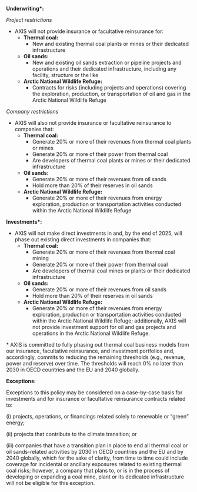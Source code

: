 **Underwriting\*:**

_Project restrictions_

* AXIS will not provide insurance or facultative reinsurance for:
    * **Thermal coal:**
        * New and existing thermal coal plants or mines or their dedicated infrastructure
    * **Oil sands:**
        * New and existing oil sands extraction or pipeline projects and operations and their dedicated infrastructure, including any facility, structure or the like
    * **Arctic National Wildlife Refuge:**
        * Contracts for risks (including projects and operations) covering the exploration, production, or transportation of oil and gas in the Arctic National Wildlife Refuge  

_Company restrictions_

* AXIS will also not provide insurance or facultative reinsurance to companies that:
    * **Thermal coal:**
        * Generate 20% or more of their revenues from thermal coal plants or mines
        * Generate 20% or more of their power from thermal coal
        * Are developers of thermal coal plants or mines or their dedicated infrastructure
    * **Oil sands:**
        * Generate 20% or more of their revenues from oil sands
        * Hold more than 20% of their reserves in oil sands
    * **Arctic National Wildlife Refuge:**
        * Generate 20% or more of their revenues from energy exploration, production or transportation activities conducted within the Arctic National Wildlife Refuge

**Investments\*:**

* AXIS will not make direct investments in and, by the end of 2025, will phase out existing direct investments in companies that:
    * **Thermal coal:**
        * Generate 20% or more of their revenues from thermal coal mining
        * Generate 20% or more of their power from thermal coal
        * Are developers of thermal coal mines or plants or their dedicated infrastructure
    * **Oil sands:**
        * Generate 20% or more of their revenues from oil sands
        * Hold more than 20% of their reserves in oil sands
    * **Arctic National Wildlife Refuge:**
        * Generate 20% or more of their revenues from energy exploration, production or transportation activities conducted within the Arctic National Wildlife Refuge; additionally, AXIS will not provide investment support for oil and gas projects and operations in the Arctic National Wildlife Refuge.

\* AXIS is committed to fully phasing out thermal coal business models from our insurance, facultative reinsurance, and investment portfolios and, accordingly, commits to reducing the remaining thresholds (e.g., revenue, power and reserve) over time. The thresholds will reach 0% no later than 2030 in OECD countries and the EU and 2040 globally.

**Exceptions:**

Exceptions to this policy may be considered on a case-by-case basis for investments and for insurance or facultative reinsurance contracts related to:

(i) projects, operations, or financings related solely to renewable or “green” energy;

(ii) projects that contribute to the climate transition; or

(iii) companies that have a transition plan in place to end all thermal coal or oil sands-related activities by 2030 in OECD countries and the EU and by 2040 globally, which for the sake of clarity, from time to time could include coverage for incidental or ancillary exposures related to existing thermal coal risks; however, a company that plans to, or is in the process of developing or expanding a coal mine, plant or its dedicated infrastructure will not be eligible for this exception.